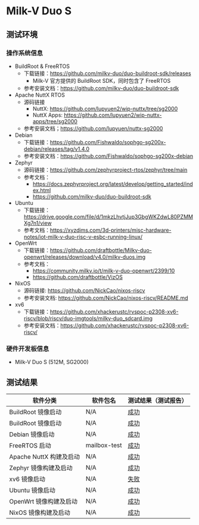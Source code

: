 # Milk-V Duo S

## 测试环境

### 操作系统信息

- BuildRoot & FreeRTOS
  - 下载链接：https://github.com/milkv-duo/duo-buildroot-sdk/releases
    - Milk-V 官方提供的 BuildRoot SDK，同时包含了 FreeRTOS
  - 参考安装文档：https://github.com/milkv-duo/duo-buildroot-sdk
- Apache NuttX RTOS
  - 源码链接
    - NuttX: https://github.com/lupyuen2/wip-nuttx/tree/sg2000
    - NuttX Apps: https://github.com/lupyuen2/wip-nuttx-apps/tree/sg2000
  - 参考安装文档；https://github.com/lupyuen/nuttx-sg2000
- Debian
  - 下载链接：https://github.com/Fishwaldo/sophgo-sg200x-debian/releases/tag/v1.4.0
  - 参考安装文档：https://github.com/Fishwaldo/sophgo-sg200x-debian
- Zephyr
  - 源码链接：https://github.com/zephyrproject-rtos/zephyr/tree/main
  - 参考文档：
      - https://docs.zephyrproject.org/latest/develop/getting_started/index.html
      - https://github.com/milkv-duo/duo-buildroot-sdk
- Ubuntu
  - 下载链接：https://drive.google.com/file/d/1mkzLhvtjJup3GbgWKZdwL80PZMMXg7n1/view
  - 参考文档：https://xyzdims.com/3d-printers/misc-hardware-notes/iot-milk-v-duo-risc-v-esbc-running-linux/
- OpenWrt
  - 下载链接：https://github.com/draftbottle/Milkv-duo-openwrt/releases/download/v4.0/milkv-duos.img
  - 参考文档：
	  - https://community.milkv.io/t/milk-v-duo-openwrt/2399/10
	  - https://github.com/draftbottle/VizOS
- NixOS
  - 源码链接: https://github.com/NickCao/nixos-riscv
  - 参考安装文档: https://github.com/NickCao/nixos-riscv/README.md
- xv6
  - 下载链接：https://github.com/xhackerustc/rvspoc-p2308-xv6-riscv/blob/riscv/duo-imgtools/milkv-duo_sdcard.img
  - 参考安装文档：https://github.com/xhackerustc/rvspoc-p2308-xv6-riscv/

### 硬件开发板信息

- Milk-V Duo S (512M, SG2000)

## 测试结果

| 软件分类                | 软件包名     | 测试结果（测试报告） |
| ----------------------- | ------------ | -------------------- |
| BuildRoot 镜像启动      | N/A          | [成功][BuildRoot]    |
| BuildRoot 镜像启动      | N/A          | [成功][BuildRootV2]  |
| Debian 镜像启动         | N/A          | [成功][Debian]       |
| FreeRTOS 启动           | mailbox-test | [成功][FreeRTOS]     |
| Apache NuttX 构建及启动 | N/A          | [成功][NuttX]        |
| Zephyr 镜像构建及启动   | N/A          | [成功][Zephyr]       |
| xv6 镜像启动            | N/A          | [失败][xv6]          |
| Ubuntu 镜像启动         | N/A          | [成功][Ubuntu]       |
| OpenWrt 镜像构建及启动  | N/A          | [成功][OpenWrt]      |
| NixOS 镜像构建及启动    | N/A          | [成功][NixOS]        |

[BuildRoot]: ./BuildRoot/README_zh.md
[BuildRootV2]: ./BuildRoot/README_v2_zh.md
[Debian]: ./Debian/README_zh.md
[FreeRTOS]: ./FreeRTOS/README_zh.md
[NuttX]: ./NuttX/README_zh.md
[Zephyr]: ./Zephyr/README_zh.md
[Ubuntu]: ./Ubuntu/README_zh.md
[OpenWrt]: ./OpenWrt/README_zh.md
[NixOS]: ./NixOS/README_zh.md
[xv6]: ./xv6/README_zh.md